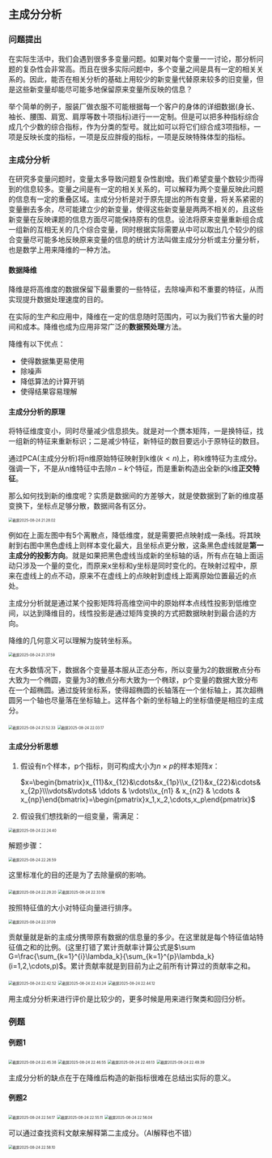 ## 主成分分析

### 问题提出

在实际生活中，我们会遇到很多多变量问题。如果对每个变量一一讨论，那分析问题的复杂性会非常高。而且在很多实际问题中，多个变量之间是具有一定的相关关系的。因此，能否在相关分析的基础上用较少的新变量代替原来较多的旧变量，但是这些新变量却能尽可能多地保留原来变量所反映的信息？

举个简单的例子，服装厂做衣服不可能根据每一个客户的身体的详细数据(身长、袖长、腰围、肩宽、肩厚等数十项指标)进行一一定制。但是可以把多种指标综合成几个少数的综合指标，作为分类的型号。就比如可以将它们综合成3项指标，一项是反映长度的指标，一项是反应胖瘦的指标，一项是反映特殊体型的指标。

### 主成分分析

在研究多变量问题时，变量太多导致问题复杂性剧增。我们希望变量个数较少而得到的信息较多。变量之间是有一定的相关关系的，可以解释为两个变量反映此问题的信息有一定的重叠区域。主成分分析是对于原先提出的所有变量，将关系紧密的变量删去多余，尽可能建立少的新变量，使得这些新变量是两两不相关的，且这些新变量在反映课题的信息方面尽可能保持原有的信息。设法将原来变量重新组合成一组新的互相无关的几个综合变量，同时根据实际需要从中可以取出几个较少的综合变量尽可能多地反映原来变量的信息的统计方法叫做主成分分析或主分量分析，也是数学上用来降维的一种方法。

#### 数据降维

降维是将高维度的数据保留下最重要的一些特征，去除噪声和不重要的特征，从而实现提升数据处理速度的目的。

在实际的生产和应用中，降维在一定的信息随时范围内，可以为我们节省大量的时间和成本。降维也成为应用非常广泛的**数据预处理**方法。

降维有以下优点：

- 使得数据集更易使用
- 除噪声
- 降低算法的计算开销
- 使得结果容易理解

#### 主成分分析的原理

将特征维度变小，同时尽量减少信息损失。就是对一个赝本矩阵，一是换特征，找一组新的特征来重新标识；二是减少特征，新特征的数目要远小于原特征的数目。

通过PCA(主成分分析)将n维原始特征映射到k维($k<n$)上，称k维特征为主成分。强调一下，不是从n维特征中去除$n-k$个特征，而是重新构造出全新的k维**正交特征**。

那么如何找到新的维度呢？实质是数据间的方差够大，就是使数据到了新的维度基变换下，坐标点足够分散，数据间各有区分。

<img src="/Users/huohuade/Library/Application%20Support/typora-user-images/%E6%88%AA%E5%B1%8F2025-08-24%2021.28.02.png" alt="截屏2025-08-24 21.28.02" style="zoom:50%;" />

例如在上面左图中有5个离散点，降低维度，就是需要把点映射成一条线。将其映射到右图中黑色虚线上则样本变化最大，且坐标点更分散，这条黑色虚线就是**第一主成分的投影方向**。就是如果把黑色虚线当成新的坐标轴的话，所有点在轴上面运动只涉及一个量的变化，而原来x坐标和y坐标是同时变化的。在映射过程中，原来在虚线上的点不动，原来不在虚线上的点映射到虚线上距离原始位置最近的点处。

主成分分析就是通过某个投影矩阵将高维空间中的原始样本点线性投影到低维空间，以达到降维目的，线性投影是通过矩阵变换的方式把数据映射到最合适的方向。

降维的几何意义可以理解为旋转坐标系。

<img src="/Users/huohuade/Library/Application%20Support/typora-user-images/%E6%88%AA%E5%B1%8F2025-08-24%2021.37.59.png" alt="截屏2025-08-24 21.37.59" style="zoom:50%;" />

在大多数情况下，数据各个变量基本服从正态分布，所以变量为2的数据散点分布大致为一个椭圆，变量为3的散点分布大致为一个椭球，p个变量的数据大致分布在一个超椭圆。通过旋转坐标系，使得超椭圆的长轴落在一个坐标轴上，其次超椭圆另一个轴也尽量落在坐标轴上。这样各个新的坐标轴上的坐标值便是相应的主成分。

<img src="/Users/huohuade/Library/Application%20Support/typora-user-images/%E6%88%AA%E5%B1%8F2025-08-24%2021.52.33.png" alt="截屏2025-08-24 21.52.33" style="zoom:50%;" />

<img src="/Users/huohuade/Library/Application%20Support/typora-user-images/%E6%88%AA%E5%B1%8F2025-08-24%2022.03.17.png" alt="截屏2025-08-24 22.03.17" style="zoom:50%;" />

#### 主成分分析思想

1. 假设有n个样本，p个指标，则可构成大小为$n\times p$的样本矩阵$x$：

   $x=\begin{bmatrix}x_{11}&x_{12}&\cdots&x_{1p}\\x_{21}&x_{22}&\cdots&x_{2p}\\\vdots&\vdots& \ddots & \vdots\\x_{n1} & x_{n2} & \cdots & x_{np}\end{bmatrix}=\begin{pmatrix}x_1,x_2,\cdots,x_p\end{pmatrix}$

2. 假设我们想找新的一组变量，需满足：

<img src="/Users/huohuade/Library/Application%20Support/typora-user-images/%E6%88%AA%E5%B1%8F2025-08-24%2022.24.40.png" alt="截屏2025-08-24 22.24.40" style="zoom:50%;" />

解题步骤：

<img src="/Users/huohuade/Library/Application%20Support/typora-user-images/%E6%88%AA%E5%B1%8F2025-08-24%2022.26.59.png" alt="截屏2025-08-24 22.26.59" style="zoom:50%;" />

这里标准化的目的还是为了去除量纲的影响。

<img src="/Users/huohuade/Library/Application%20Support/typora-user-images/%E6%88%AA%E5%B1%8F2025-08-24%2022.29.20.png" alt="截屏2025-08-24 22.29.20" style="zoom:50%;" />

<img src="/Users/huohuade/Library/Application%20Support/typora-user-images/%E6%88%AA%E5%B1%8F2025-08-24%2022.33.16.png" alt="截屏2025-08-24 22.33.16" style="zoom:50%;" />

按照特征值的大小对特征向量进行排序。

<img src="/Users/huohuade/Library/Application%20Support/typora-user-images/%E6%88%AA%E5%B1%8F2025-08-24%2022.37.09.png" alt="截屏2025-08-24 22.37.09" style="zoom:50%;" />

贡献量就是新的主成分携带原有数据的信息量的多少。在这里就是每个特征值站特征值之和的比例。(这里打错了累计贡献率计算公式是$\sum G=\frac{\sum_{k=1}^{i}\lambda_k}{\sum_{k=1}^{p}\lambda_k}(i=1,2,\cdots,p)$。累计贡献率就是到目前为止之前所有计算过的贡献率之和。

<img src="/Users/huohuade/Library/Application%20Support/typora-user-images/%E6%88%AA%E5%B1%8F2025-08-24%2022.42.52.png" alt="截屏2025-08-24 22.42.52" style="zoom:50%;" />

<img src="/Users/huohuade/Library/Application%20Support/typora-user-images/%E6%88%AA%E5%B1%8F2025-08-24%2022.43.24.png" alt="截屏2025-08-24 22.43.24" style="zoom:50%;" />

<img src="/Users/huohuade/Library/Application%20Support/typora-user-images/%E6%88%AA%E5%B1%8F2025-08-24%2022.44.12.png" alt="截屏2025-08-24 22.44.12" style="zoom:50%;" />

用主成分分析来进行评价是比较少的，更多时候是用来进行聚类和回归分析。

### 例题

#### 例题1

<img src="/Users/huohuade/Library/Application%20Support/typora-user-images/%E6%88%AA%E5%B1%8F2025-08-24%2022.45.38.png" alt="截屏2025-08-24 22.45.38" style="zoom:50%;" />

<img src="/Users/huohuade/Library/Application%20Support/typora-user-images/%E6%88%AA%E5%B1%8F2025-08-24%2022.46.55.png" alt="截屏2025-08-24 22.46.55" style="zoom:50%;" />

<img src="/Users/huohuade/Library/Application%20Support/typora-user-images/%E6%88%AA%E5%B1%8F2025-08-24%2022.48.13.png" alt="截屏2025-08-24 22.48.13" style="zoom:50%;" />

<img src="/Users/huohuade/Library/Application%20Support/typora-user-images/%E6%88%AA%E5%B1%8F2025-08-24%2022.49.39.png" alt="截屏2025-08-24 22.49.39" style="zoom:50%;" />

主成分分析的缺点在于在降维后构造的新指标很难在总结出实际的意义。

#### 例题2

<img src="/Users/huohuade/Library/Application%20Support/typora-user-images/%E6%88%AA%E5%B1%8F2025-08-24%2022.54.17.png" alt="截屏2025-08-24 22.54.17" style="zoom:50%;" />

<img src="/Users/huohuade/Library/Application%20Support/typora-user-images/%E6%88%AA%E5%B1%8F2025-08-24%2022.55.11.png" alt="截屏2025-08-24 22.55.11" style="zoom:50%;" />

<img src="/Users/huohuade/Library/Application%20Support/typora-user-images/%E6%88%AA%E5%B1%8F2025-08-24%2022.56.04.png" alt="截屏2025-08-24 22.56.04" style="zoom:50%;" />

可以通过查找资料文献来解释第二主成分。（AI解释也不错）

<img src="/Users/huohuade/Library/Application%20Support/typora-user-images/%E6%88%AA%E5%B1%8F2025-08-24%2022.58.10.png" alt="截屏2025-08-24 22.58.10" style="zoom:50%;" />